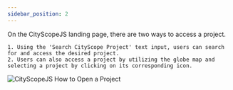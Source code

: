 ```yaml
---
sidebar_position: 2
---
```


On the CityScopeJS landing page, there are two ways to access a project.

    1. Using the 'Search CityScope Project' text input, users can search for and access the desired project. 
    2. Users can also access a project by utilizing the globe map and selecting a project by clicking on its corresponding icon.

![CityScopeJS How to Open a Project](/img/cityscopejs/opening-project.png)
